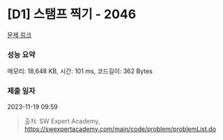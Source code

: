 # [D1] 스탬프 찍기 - 2046 

[문제 링크](https://swexpertacademy.com/main/code/problem/problemDetail.do?contestProbId=AV5QKdT6AyYDFAUq) 

### 성능 요약

메모리: 18,648 KB, 시간: 101 ms, 코드길이: 362 Bytes

### 제출 일자

2023-11-19 09:59



> 출처: SW Expert Academy, https://swexpertacademy.com/main/code/problem/problemList.do